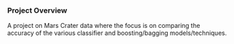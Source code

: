 ### Project Overview

 A project on Mars Crater data where the focus is on comparing the accuracy of the various classifier and boosting/bagging models/techniques.


